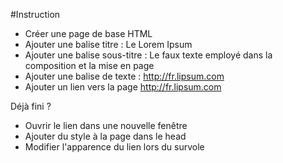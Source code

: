 #Instruction
- Créer une page de base HTML
- Ajouter une balise titre : Le Lorem Ipsum
- Ajouter une balise sous-titre : Le faux texte employé dans la composition et la mise en page
- Ajouter une balise de texte : http://fr.lipsum.com
- Ajouter un lien vers la page http://fr.lipsum.com

Déjà fini ?
- Ouvrir le lien dans une nouvelle fenêtre
- Ajouter du style à la page dans le head
- Modifier l'apparence du lien lors du survole
